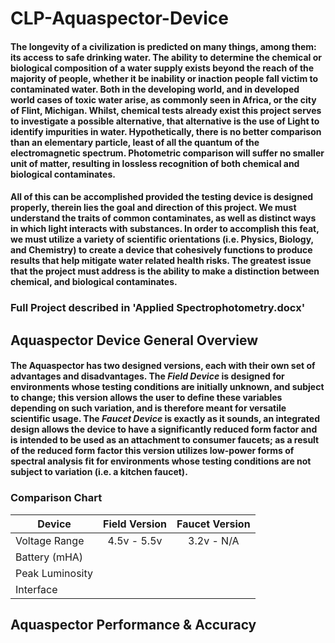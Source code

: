 # CLP-Aquaspector-Device
#### The longevity of a civilization is predicted on many things, among them: its access to safe drinking water. The ability to determine the chemical or biological composition of a water supply exists beyond the reach of the majority of people, whether it be inability or inaction people fall victim to contaminated water. Both in the developing world, and in developed world cases of toxic water arise, as commonly seen in Africa, or the city of Flint, Michigan. Whilst, chemical tests already exist this project serves to investigate a possible alternative, that alternative is the use of Light to identify impurities in water. Hypothetically, there is no better comparison than an elementary particle, least of all the quantum of the electromagnetic spectrum. Photometric comparison will suffer no smaller unit of matter, resulting in lossless recognition of both chemical and biological contaminates.

#### All of this can be accomplished provided the testing device is designed properly, therein lies the goal and direction of this project. We must understand the traits of common contaminates, as well as distinct ways in which light interacts with substances. In order to accomplish this feat, we must utilize a variety of scientific orientations (i.e. Physics, Biology, and Chemistry) to create a device that cohesively functions to produce results that help mitigate water related health risks. The greatest issue that the project must address is the ability to make a distinction between chemical, and biological contaminates.

### Full Project described in 'Applied Spectrophotometry.docx'

## Aquaspector Device General Overview
#### The Aquaspector has two designed versions, each with their own set of advantages and disadvantages. The *Field Device* is designed for environments whose testing conditions are initially unknown, and subject to change; this version allows the user to define these variables depending on such variation, and is therefore meant for versatile scientific usage. The *Faucet Device* is exactly as it sounds, an integrated design allows the device to have a significantly reduced form factor and is intended to be used as an attachment to consumer faucets; as a result of the reduced form factor this version utilizes low-power forms of spectral analysis fit for environments whose testing conditions are not subject to variation (i.e. a kitchen faucet).

### Comparison Chart
 |	Device				 | Field Version | Faucet Version |
 | ------------- 	 |:-------------:|:-------------: |
 | Voltage Range   | 4.5v - 5.5v 	 | 3.2v - N/A 			
 | Battery (mHA)	 |
 | Peak Luminosity |       
 | Interface 			 |

## Aquaspector Performance & Accuracy

